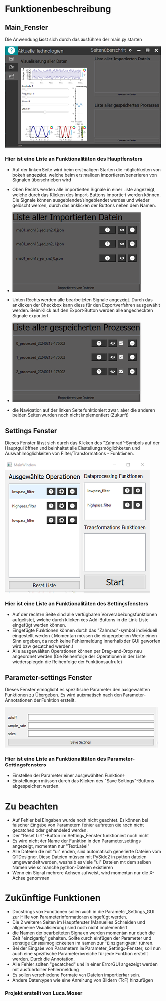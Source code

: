 # Funktionenbeschreibung

## Main_Fenster
Die Anwendung lässt sich durch das ausführen der main.py starten

![image info](./images/readme/MAIN.png)

### Hier ist eine Liste an Funktionalitäten des Hauptfensters

- Auf der linken Seite wird beim erstmaligen Starten die möglichkeiten von bokeh angezeigt, welche beim erstmaligen importieren/generieren von Signalen überschrieben wird

- Oben Rechts werden alle importierten Signale in einer Liste angezeigt, welche durch das Klicken des Import-Buttons importiert werden können. Die Signale können ausgeblendet/eingeblendet werden und wieder gelöscht werden, durch das anklicken der Buttons neben dem Namen.
- ![image info](./images/readme/list_import.PNG)
- Unten Rechts werden alle bearbeiteten Signale angezeigt. Durch das anklicken der Checkbox kann diese für den Exportverfahren ausgewählt werden. Beim Klick auf den Export-Button werden alle angecheckten Signale exportiert.
- ![image info](./images/readme/list_export.PNG)
- die Navigation auf der linken Seite funktioniert zwar, aber die anderen beiden Seiten wurden noch nicht implementiert (Zukunft)

## Settings Fenster
Dieses Fenster lässt sich durch das Klicken des "Zahnrad"-Symbols auf der Hauptgui öffnen und beinhaltet alle Einstellungsmöglichkeiten und Auswahlmöglichkeiten von Filter/Transformations - Funktionen.

![image info](./images/readme/settings_window.PNG)

### Hier ist eine Liste an Funktionalitäten des Settingsfensters

- Auf der rechten Seite sind alle verfügbaren Vorverabeitungsfunktionen aufgelistet, welche durch klicken des Add-Buttons in die Link-Liste eingefügt werden können.
- Eingefügte Funktionen können durch das "Zahnrad"-symbol individuell eingestellt werden ( Momentan müssen die eingegebenen Werte einen Sinn ergeben, da noch keine Fehlermeldung innerhalb der GUI geworfen wird bzw gecatched werden.)
- Alle ausgewählten Operationen können per Drag-and-Drop neu angeordnet werden (Die Reihenfolge der Operationen in der Liste wiederspiegeln die Reihenfolge der Funktionsaufrufe)


## Parameter-settings Fenster
Dieses Fenster ermöglicht es spezifische Parameter den ausgewählten Funktionen zu Übergeben.
Es wird automatisch nach den Parameter-Annotationen der Funktion erstellt.


![image info](./images/readme/parameter_settings_window.PNG)

### Hier ist eine Liste an Funktionalitäten des Parameter-Settingsfensters

- Einstellen der Parameter einer ausgewählten Funktione
- Einstellungen müssen durch das Klicken des "Save Settings"-Buttons abgespeichert werden.

# Zu beachten
- Auf Fehler bei Eingaben wurde noch nicht geachtet. Es können bei falscher Eingabe von Parametern Fehler auftreten die noch nicht gecatched oder gehandeled werden.
- Der "Reset List"-Button im Settings_Fenster funktioniert noch nicht
- Es wird nicht der Name der Funktion in den Parameter_settings angezeigt, momentan nur "TextLabel"
- Alle Dateien die mit "ui" enden, sind automatisch generierte Dateien vom QTDesigner. Diese Dateien müssen mit PySide2 in python dateien umgewandelt werden, weshalb es viele "ui" Dateien mit dem selben Namen wie so manche python-Dateien existieren
- Wenn ein Signal mehrere Achsen aufweist, wird momentan nur die X-Achse genommen

# Zukünftige Funktionen

- Docstrings von Functionen sollen auch in die Parameter_Settings_GUI
zur Hilfe von Parameterinformationen eingefügt werden.
- Die 2 weiteren Seiten im Hauptfenster (Manuelles Schneiden und allgemeine Visualisierung) sind noch nicht implementiert
- die Namen der bearbeiteten Signalen werden momentan nur duch die Zeit "einzigartig" gehalten. Sollte durch einfügen der Parameter und sonstige Einstellmöglichkeiten im Namen zur "Einzigartigkeit" führen.
- Bei der Eingabe von Parametern im Parameter_Settings-Fenster, soll nun auch eine spezifische Parameterbereiche für jede Funktion erstellt werden. Durch die Annotation.
- Alle Fehler sollten "gecatched" und in einer ErrorGUI angezeigt werden mit ausführlciher Fehlermeldung
- Es sollen verschiedene Formate von Dateien importierbar sein.
- Andere Datentypen wie eine Anreihung von Bildern (ToF) hinzufügen

### Projekt erstellt von Luca.Moser

